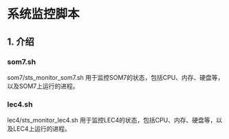 # 系统监控脚本

## 1. 介绍

### som7.sh
som7/sts_monitor_som7.sh 用于监控SOM7的状态，包括CPU、内存、硬盘等，以及SOM7上运行的进程。

### lec4.sh
lec4/sts_monitor_lec4.sh 用于监控LEC4的状态，包括CPU、内存、硬盘等，以及LEC4上运行的进程。